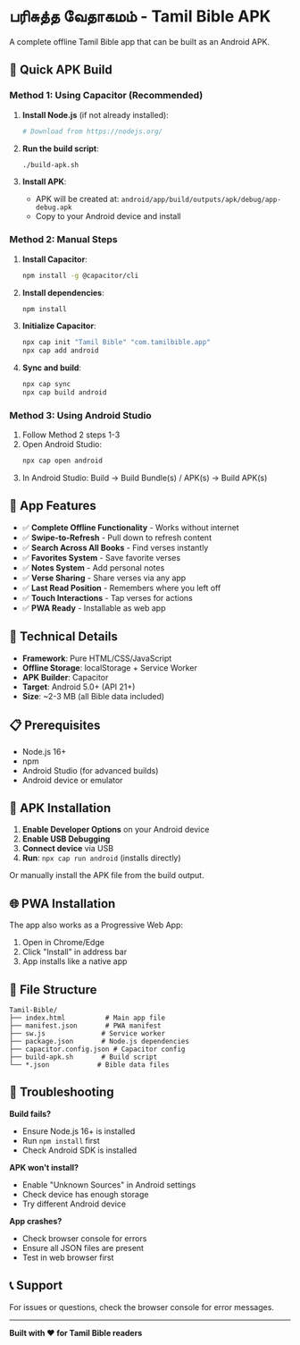 # பரிசுத்த வேதாகமம் - Tamil Bible APK

A complete offline Tamil Bible app that can be built as an Android APK.

## 🚀 Quick APK Build

### Method 1: Using Capacitor (Recommended)

1. **Install Node.js** (if not already installed):
   ```bash
   # Download from https://nodejs.org/
   ```

2. **Run the build script**:
   ```bash
   ./build-apk.sh
   ```

3. **Install APK**:
   - APK will be created at: `android/app/build/outputs/apk/debug/app-debug.apk`
   - Copy to your Android device and install

### Method 2: Manual Steps

1. **Install Capacitor**:
   ```bash
   npm install -g @capacitor/cli
   ```

2. **Install dependencies**:
   ```bash
   npm install
   ```

3. **Initialize Capacitor**:
   ```bash
   npx cap init "Tamil Bible" "com.tamilbible.app"
   npx cap add android
   ```

4. **Sync and build**:
   ```bash
   npx cap sync
   npx cap build android
   ```

### Method 3: Using Android Studio

1. Follow Method 2 steps 1-3
2. Open Android Studio:
   ```bash
   npx cap open android
   ```
3. In Android Studio: Build → Build Bundle(s) / APK(s) → Build APK(s)

## 📱 App Features

- ✅ **Complete Offline Functionality** - Works without internet
- ✅ **Swipe-to-Refresh** - Pull down to refresh content
- ✅ **Search Across All Books** - Find verses instantly
- ✅ **Favorites System** - Save favorite verses
- ✅ **Notes System** - Add personal notes
- ✅ **Verse Sharing** - Share verses via any app
- ✅ **Last Read Position** - Remembers where you left off
- ✅ **Touch Interactions** - Tap verses for actions
- ✅ **PWA Ready** - Installable as web app

## 🔧 Technical Details

- **Framework**: Pure HTML/CSS/JavaScript
- **Offline Storage**: localStorage + Service Worker
- **APK Builder**: Capacitor
- **Target**: Android 5.0+ (API 21+)
- **Size**: ~2-3 MB (all Bible data included)

## 📋 Prerequisites

- Node.js 16+ 
- npm
- Android Studio (for advanced builds)
- Android device or emulator

## 🎯 APK Installation

1. **Enable Developer Options** on your Android device
2. **Enable USB Debugging**
3. **Connect device** via USB
4. **Run**: `npx cap run android` (installs directly)

Or manually install the APK file from the build output.

## 🌐 PWA Installation

The app also works as a Progressive Web App:
1. Open in Chrome/Edge
2. Click "Install" in address bar
3. App installs like a native app

## 📁 File Structure

```
Tamil-Bible/
├── index.html          # Main app file
├── manifest.json       # PWA manifest
├── sw.js              # Service worker
├── package.json       # Node.js dependencies
├── capacitor.config.json # Capacitor config
├── build-apk.sh       # Build script
└── *.json            # Bible data files
```

## 🐛 Troubleshooting

**Build fails?**
- Ensure Node.js 16+ is installed
- Run `npm install` first
- Check Android SDK is installed

**APK won't install?**
- Enable "Unknown Sources" in Android settings
- Check device has enough storage
- Try different Android device

**App crashes?**
- Check browser console for errors
- Ensure all JSON files are present
- Test in web browser first

## 📞 Support

For issues or questions, check the browser console for error messages.

---

**Built with ❤️ for Tamil Bible readers**
